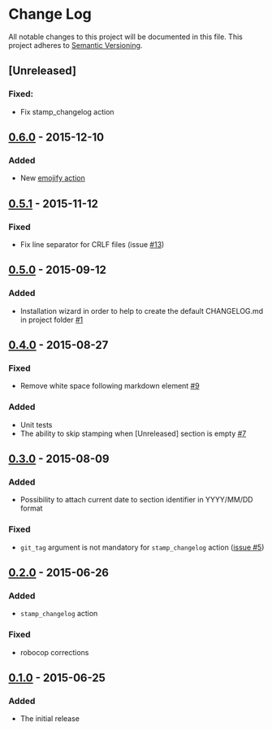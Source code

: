 # Change Log
All notable changes to this project will be documented in this file.
This project adheres to [Semantic Versioning](http://semver.org/).

## [Unreleased]
### Fixed:
- Fix stamp_changelog action

## [0.6.0] - 2015-12-10
### Added
- New [emojify action](https://github.com/pajapro/fastlane-plugin-changelog/blob/master/README.md#-emojify_changelog)

## [0.5.1] - 2015-11-12
### Fixed
- Fix line separator for CRLF files (issue [#13](https://github.com/pajapro/fastlane-plugin-changelog/issues/13))

## [0.5.0] - 2015-09-12
### Added
- Installation wizard in order to help to create the default CHANGELOG.md in project folder [#1](https://github.com/pajapro/fastlane-plugin-changelog/issues/1)

## [0.4.0] - 2015-08-27
### Fixed
- Remove white space following markdown element [#9](https://github.com/pajapro/fastlane-plugin-changelog/issues/9)

### Added
- Unit tests
- The ability to skip stamping when [Unreleased] section is empty [#7](https://github.com/pajapro/fastlane-plugin-changelog/issues/7)

## [0.3.0] - 2015-08-09
### Added
- Possibility to attach current date to section identifier in YYYY/MM/DD format

### Fixed
- `git_tag` argument is not mandatory for `stamp_changelog` action ([issue #5](https://github.com/pajapro/fastlane-plugin-changelog/issues/5))

## [0.2.0] - 2015-06-26
### Added
- `stamp_changelog` action

### Fixed
- robocop corrections

## [0.1.0] - 2015-06-25
### Added
- The initial release

[0.1.0]: https://github.com/pajapro/fastlane-plugin-changelog/releases/tag/v0.1.0
[0.2.0]: https://github.com/pajapro/fastlane-plugin-changelog/compare/v0.1.0...v0.2.0
[0.3.0]: https://github.com/pajapro/fastlane-plugin-changelog/compare/v0.2.0...v0.3.0
[0.4.0]: https://github.com/pajapro/fastlane-plugin-changelog/compare/v0.3.0...v0.4.0
[0.5.0]: https://github.com/pajapro/fastlane-plugin-changelog/compare/v0.4.0...v0.5.0
[0.5.1]: https://github.com/pajapro/fastlane-plugin-changelog/compare/v0.5.0...v0.5.1
[0.6.0]: https://github.com/pajapro/fastlane-plugin-changelog/compare/v0.5.1...v0.6.0
